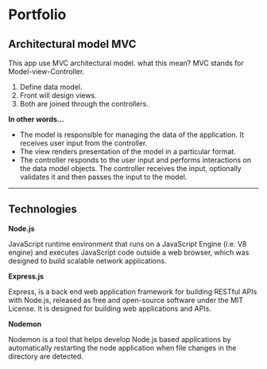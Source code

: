 # Portfolio

## Architectural model MVC

This app use MVC architectural model. what this mean?
MVC stands for Model-view-Controller.

1. Define data model.
2. Front will design views.
3. Both are joined through the controllers.

**In other words...**

 - The model is responsible for managing the data of the application. It receives user input from the controller.
 - The view renders presentation of the model in a particular format.
 - The controller responds to the user input and performs interactions on the data model objects. The controller receives the input, optionally validates it and then passes the input to the model.

---------------------------

## Technologies

**Node.js**

JavaScript runtime environment that runs on a JavaScript Engine (i.e. V8 engine) and executes JavaScript code outside a web browser, which was designed to build scalable network applications.


**Express.js**

Express, is a back end web application framework for building RESTful APIs with Node.js, released as free and open-source software under the MIT License. It is designed for building web applications and APIs.

**Nodemon**

Nodemon is a tool that helps develop Node.js based applications by automatically restarting the node application when file changes in the directory are detected.

